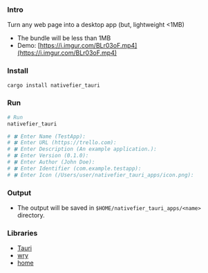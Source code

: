 ### Intro

Turn any web page into a desktop app (but, lightweight <1MB)

- The bundle will be less than 1MB
- Demo: [https://i.imgur.com/BLr03oF.mp4](https://i.imgur.com/BLr03oF.mp4)

### Install

```sh
cargo install nativefier_tauri
```

### Run 

```sh
# Run
nativefier_tauri

# 🍀 Enter Name (TestApp):
# 🍀 Enter URL (https://trello.com):
# 🍀 Enter Description (An example application.):
# 🍀 Enter Version (0.1.0):
# 🍀 Enter Author (John Doe):
# 🍀 Enter Identifier (com.example.testapp):
# 🍀 Enter Icon (/Users/user/nativefier_tauri_apps/icon.png):
```

### Output

- The output will be saved in `$HOME/nativefier_tauri_apps/<name>` directory.

### Libraries

- [Tauri](https://github.com/tauri-apps/tauri)
- [wry](https://github.com/tauri-apps/wry)
- [home](https://github.com/brson/home)
